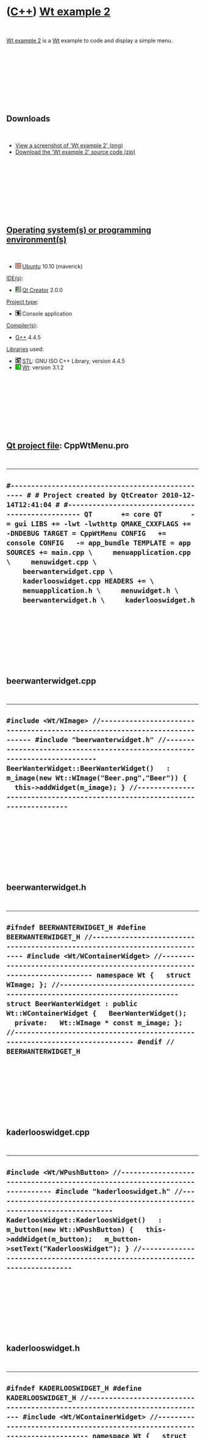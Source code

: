 



 

 

 

 

 

([C++](Cpp.htm)) [Wt example 2](CppWtExample1.htm)
==================================================

 

[Wt example 2](CppWtExample1.htm) is a [Wt](CppWt.htm) example to code
and display a simple menu.

 

 

 

 

 

Downloads
---------

 

-   [View a screenshot of 'Wt example 2' (png)](CppWtExample2.png)
-   [Download the 'Wt example 2' source code (zip)](CppWtExample2.zip)

 

 

 

 

 

[Operating system(s) or programming environment(s)](CppOs.htm)
--------------------------------------------------------------

 

-   ![Ubuntu](PicUbuntu.png) [Ubuntu](CppUbuntu.htm) 10.10 (maverick)

[IDE(s)](CppIde.htm):

-   ![Qt Creator](PicQtCreator.png) [Qt Creator](CppQtCreator.htm) 2.0.0

[Project type](CppQtProjectType.htm):

-   ![console](PicConsole.png) Console application

[Compiler(s)](CppCompiler.htm):

-   [G++](CppGpp.htm) 4.4.5

[Libraries](CppLibrary.htm) used:

-   ![STL](PicStl.png) [STL](CppStl.htm): GNU ISO C++ Library, version
    4.4.5
-   ![Wt](PicWt.png) [Wt](CppWt.htm): version 3.1.2

 

 

 

 

 

[Qt project file](CppQtProjectFile.htm): CppWtMenu.pro
------------------------------------------------------

 

  ----------------------------------------------------------------------------------------------------------------------------------------------------------------------------------------------------------------------------------------------------------------------------------------------------------------------------------------------------------------------------------------------------------------------------------------------------------------------------------------------------------------------------------------------------------------
  ` #------------------------------------------------- # # Project created by QtCreator 2010-12-14T12:41:04 # #------------------------------------------------- QT       += core QT       -= gui LIBS += -lwt -lwthttp QMAKE_CXXFLAGS += -DNDEBUG TARGET = CppWtMenu CONFIG   += console CONFIG   -= app_bundle TEMPLATE = app SOURCES += main.cpp \     menuapplication.cpp \     menuwidget.cpp \     beerwanterwidget.cpp \     kaderlooswidget.cpp HEADERS += \     menuapplication.h \     menuwidget.h \     beerwanterwidget.h \     kaderlooswidget.h `
  ----------------------------------------------------------------------------------------------------------------------------------------------------------------------------------------------------------------------------------------------------------------------------------------------------------------------------------------------------------------------------------------------------------------------------------------------------------------------------------------------------------------------------------------------------------------

 

 

 

 

 

beerwanterwidget.cpp
--------------------

 

  ----------------------------------------------------------------------------------------------------------------------------------------------------------------------------------------------------------------------------------------------------------------------------------------------------------------------------------------------------------------------------------------------------------------------
  ` #include <Wt/WImage> //--------------------------------------------------------------------------- #include "beerwanterwidget.h" //--------------------------------------------------------------------------- BeerWanterWidget::BeerWanterWidget()   : m_image(new Wt::WImage("Beer.png","Beer")) {   this->addWidget(m_image); } //--------------------------------------------------------------------------- `
  ----------------------------------------------------------------------------------------------------------------------------------------------------------------------------------------------------------------------------------------------------------------------------------------------------------------------------------------------------------------------------------------------------------------------

 

 

 

 

 

beerwanterwidget.h
------------------

 

  ------------------------------------------------------------------------------------------------------------------------------------------------------------------------------------------------------------------------------------------------------------------------------------------------------------------------------------------------------------------------------------------------------------------------------------------------------------------------------------------------------------------------------------------------------------------------------------------------------------
  ` #ifndef BEERWANTERWIDGET_H #define BEERWANTERWIDGET_H //--------------------------------------------------------------------------- #include <Wt/WContainerWidget> //--------------------------------------------------------------------------- namespace Wt {   struct WImage; }; //--------------------------------------------------------------------------- struct BeerWanterWidget : public Wt::WContainerWidget {   BeerWanterWidget();   private:   Wt::WImage * const m_image; }; //--------------------------------------------------------------------------- #endif // BEERWANTERWIDGET_H `
  ------------------------------------------------------------------------------------------------------------------------------------------------------------------------------------------------------------------------------------------------------------------------------------------------------------------------------------------------------------------------------------------------------------------------------------------------------------------------------------------------------------------------------------------------------------------------------------------------------------

 

 

 

 

 

kaderlooswidget.cpp
-------------------

 

  ----------------------------------------------------------------------------------------------------------------------------------------------------------------------------------------------------------------------------------------------------------------------------------------------------------------------------------------------------------------------------------------------------------------------------------------------------
  ` #include <Wt/WPushButton> //--------------------------------------------------------------------------- #include "kaderlooswidget.h" //--------------------------------------------------------------------------- KaderloosWidget::KaderloosWidget()   : m_button(new Wt::WPushButton) {   this->addWidget(m_button);   m_button->setText("KaderloosWidget"); } //--------------------------------------------------------------------------- `
  ----------------------------------------------------------------------------------------------------------------------------------------------------------------------------------------------------------------------------------------------------------------------------------------------------------------------------------------------------------------------------------------------------------------------------------------------------

 

 

 

 

 

kaderlooswidget.h
-----------------

 

  --------------------------------------------------------------------------------------------------------------------------------------------------------------------------------------------------------------------------------------------------------------------------------------------------------------------------------------------------------------------------------------------------------------------------------------------------------------------------------------------------------------------------------------------------------------------------------------------------------------------
  ` #ifndef KADERLOOSWIDGET_H #define KADERLOOSWIDGET_H //--------------------------------------------------------------------------- #include <Wt/WContainerWidget> //--------------------------------------------------------------------------- namespace Wt {   struct WPushButton; }; //--------------------------------------------------------------------------- struct KaderloosWidget : public Wt::WContainerWidget {   KaderloosWidget();   private:   Wt::WPushButton * const m_button; }; //---------------------------------------------------------------------------   #endif // KADERLOOSWIDGET_H `
  --------------------------------------------------------------------------------------------------------------------------------------------------------------------------------------------------------------------------------------------------------------------------------------------------------------------------------------------------------------------------------------------------------------------------------------------------------------------------------------------------------------------------------------------------------------------------------------------------------------------

 

 

 

 

 

main.cpp
--------

 

  -----------------------------------------------------------------------------------------------------------------------------------------------------------------------------------------------------------------------------------------------------------------------------------------------------------------------------------------------------------------------------------------------------------------------------------------------------------------------------------------------------------------------------------------------------------------------------------------------------------------------------------------------------------------
  ` //--------------------------------------------------------------------------- #include <Wt/WApplication> //--------------------------------------------------------------------------- #include "menuapplication.h" //--------------------------------------------------------------------------- Wt::WApplication *createApplication(   const Wt::WEnvironment& env) {   return new MenuApplication(env); } //--------------------------------------------------------------------------- int main(int argc, char **argv) {   return WRun(argc, argv, &createApplication); } //--------------------------------------------------------------------------- `
  -----------------------------------------------------------------------------------------------------------------------------------------------------------------------------------------------------------------------------------------------------------------------------------------------------------------------------------------------------------------------------------------------------------------------------------------------------------------------------------------------------------------------------------------------------------------------------------------------------------------------------------------------------------------

 

 

 

 

 

menuapplication.cpp
-------------------

 

  -------------------------------------------------------------------------------------------------------------------------------------------------------------------------------------------------------------------------------------------------------------------------------------------------------------------------------------------------------------------------------------------------------
  ` #include "menuapplication.h" #include "menuwidget.h" //--------------------------------------------------------------------------- MenuApplication::MenuApplication(const Wt::WEnvironment& env)   : Wt::WApplication(env),     m_menu(new MenuWidget) {   this->setTitle(__TIME__);   root()->addWidget(m_menu); } //--------------------------------------------------------------------------- `
  -------------------------------------------------------------------------------------------------------------------------------------------------------------------------------------------------------------------------------------------------------------------------------------------------------------------------------------------------------------------------------------------------------

 

 

 

 

 

menuapplication.h
-----------------

 

  ---------------------------------------------------------------------------------------------------------------------------------------------------------------------------------------------------------------------------------------------------------------------------------------------------------------------------------------------------------------------------------------------------------------------------------------------------------------------------------------------------------------------------------------------------------------------------------------------------------
  ` #ifndef MENUAPPLICATION_H #define MENUAPPLICATION_H //--------------------------------------------------------------------------- #include <Wt/WApplication> //--------------------------------------------------------------------------- struct MenuWidget; //--------------------------------------------------------------------------- struct MenuApplication : public Wt::WApplication {   MenuApplication(const Wt::WEnvironment& env);   private:   MenuWidget * const m_menu; }; //--------------------------------------------------------------------------- #endif // MENUAPPLICATION_H `
  ---------------------------------------------------------------------------------------------------------------------------------------------------------------------------------------------------------------------------------------------------------------------------------------------------------------------------------------------------------------------------------------------------------------------------------------------------------------------------------------------------------------------------------------------------------------------------------------------------------

 

 

 

 

 

menuwidget.cpp
--------------

 

  --------------------------------------------------------------------------------------------------------------------------------------------------------------------------------------------------------------------------------------------------------------------------------------------------------------------------------------------------------------------------------------------------------------------------------------------------------------------------------------------------------------------------------------------------------------------------------------------------------------------------------------------------------------------------------------------------------------------------------------------------------------------------------------------------------------------------------------------------------------------------------------------------------------------------------------------------------------------------------------------------------------------------------------------------------------------------------------------------------------------------------------------------------------------------------------------------------------------------------------------------------------------------------------------------------------------------------------------------------------------------------------------------------------------------------------------------------------------------------------------------------------------------------------------------------------------------------------------------------------------------------------------------------------------------------------------------------------------------------------------------------------------------------------------------------------------------------------------------------------------------------
  ` //--------------------------------------------------------------------------- #include <ctime> #include <string> //--------------------------------------------------------------------------- #include <Wt/WHBoxLayout> #include <Wt/WPushButton> #include <Wt/WStackedWidget> #include <Wt/WVBoxLayout> //--------------------------------------------------------------------------- #include "beerwanterwidget.h" #include "kaderlooswidget.h" #include "menuwidget.h" //--------------------------------------------------------------------------- MenuWidget::MenuWidget()   : m_button1(new Wt::WPushButton),     m_button2(new Wt::WPushButton),     m_layout_main(new Wt::WHBoxLayout),     m_layout_menu_bar(new Wt::WVBoxLayout),     m_stack(new Wt::WStackedWidget) {   //Fill menu bar   m_layout_menu_bar->setContentsMargins(0,0,0,0);   m_layout_menu_bar->setSpacing(0);   m_layout_menu_bar->addWidget(m_button1);   m_layout_menu_bar->addWidget(m_button2);   //Fill stack   m_stack->addWidget(new BeerWanterWidget);   m_stack->addWidget(new KaderloosWidget);   //Fill main   m_layout_main->addLayout(m_layout_menu_bar);   m_layout_main->addWidget(m_stack);     this->setLayout(m_layout_main);    m_button1->setText("BeerWanter");   m_button2->setText("Kaderloos");    this->resize(200,Wt::WLength::Auto);    m_button1->clicked().connect(this, &MenuWidget::onButton1Click);   m_button2->clicked().connect(this, &MenuWidget::onButton2Click); } //--------------------------------------------------------------------------- void MenuWidget::onButton1Click() {   m_stack->setCurrentIndex(0); } //--------------------------------------------------------------------------- void MenuWidget::onButton2Click() {   m_stack->setCurrentIndex(1); } //--------------------------------------------------------------------------- `
  --------------------------------------------------------------------------------------------------------------------------------------------------------------------------------------------------------------------------------------------------------------------------------------------------------------------------------------------------------------------------------------------------------------------------------------------------------------------------------------------------------------------------------------------------------------------------------------------------------------------------------------------------------------------------------------------------------------------------------------------------------------------------------------------------------------------------------------------------------------------------------------------------------------------------------------------------------------------------------------------------------------------------------------------------------------------------------------------------------------------------------------------------------------------------------------------------------------------------------------------------------------------------------------------------------------------------------------------------------------------------------------------------------------------------------------------------------------------------------------------------------------------------------------------------------------------------------------------------------------------------------------------------------------------------------------------------------------------------------------------------------------------------------------------------------------------------------------------------------------------------------

 

 

 

 

 

menuwidget.h
------------

 

  ---------------------------------------------------------------------------------------------------------------------------------------------------------------------------------------------------------------------------------------------------------------------------------------------------------------------------------------------------------------------------------------------------------------------------------------------------------------------------------------------------------------------------------------------------------------------------------------------------------------------------------------------------------------------------------------------------------------------------------------------------------------------------------------------------------------------------------------------------------------------------------------------------------------------------------------------------------------------------------------------------------------------------------------------------
  ` #ifndef MENUWIDGET_H #define MENUWIDGET_H //--------------------------------------------------------------------------- #include <Wt/WContainerWidget> //--------------------------------------------------------------------------- namespace Wt {   struct WHBoxLayout;   struct WPushButton;   struct WStackedWidget;   struct WVBoxLayout; }; //--------------------------------------------------------------------------- struct MenuWidget : public Wt::WContainerWidget {   MenuWidget();    private:   Wt::WPushButton * const m_button1;   Wt::WPushButton * const m_button2;   Wt::WHBoxLayout * const m_layout_main;   Wt::WVBoxLayout * const m_layout_menu_bar;   Wt::WStackedWidget * const m_stack;   void onButton1Click();   void onButton2Click(); }; //--------------------------------------------------------------------------- //From http://www.richelbilderbeek.nl/CppGetTime.htm const std::string GetTime(); //--------------------------------------------------------------------------- #endif // MENUWIDGET_H `
  ---------------------------------------------------------------------------------------------------------------------------------------------------------------------------------------------------------------------------------------------------------------------------------------------------------------------------------------------------------------------------------------------------------------------------------------------------------------------------------------------------------------------------------------------------------------------------------------------------------------------------------------------------------------------------------------------------------------------------------------------------------------------------------------------------------------------------------------------------------------------------------------------------------------------------------------------------------------------------------------------------------------------------------------------------

 

 

 

 

 

Additional preparations
-----------------------

 

Added the following arguments to the [Run
Settings](CppQtCreatorRunSettings.png):

 

  --------------------------------------------------------
  ` --docroot . --http-address 0.0.0.0 --http-port 8080`
  --------------------------------------------------------

 

 

 

 

 

[Deploying the Wt application locally](CppWtDeployLocal.htm)
------------------------------------------------------------

 

When running the program (from Qt Creator) you will see the following
application output, indicating that the program works fine:

 

  -------------------------------------------------------------------------------------------------------------------------------------------------------------------------------------------------------------------------------------------------------------------------------------------------------------------------------------------------------------------------------
  ` [2010-Nov-19 16:41:38.365920] 6360 - [notice] "Wt: initializing built-in httpd" [2010-Nov-19 16:41:38.366043] 6360 - [notice] "Reading Wt config file: /etc/wt/wt_config.xml (location = '/home/richel/qtsdk-2010.04/bin/Projects/Website/CppWtExample2-build-desktop/CppWtExample2')" [2010-Nov-19 16:41:38.366592] 6360 - [notice] "Started server: http://0.0.0.0:8080"`
  -------------------------------------------------------------------------------------------------------------------------------------------------------------------------------------------------------------------------------------------------------------------------------------------------------------------------------------------------------------------------------

 

Now, start your web browser and go to the following address:

 

  ---------------------------
  ` http://127.0.0.1:8080/`
  ---------------------------

 

You will see the 'Hello Wt' dynamic website. You just [deployed your Wt
application locally](CppWtDeployLocal.htm). This is just fine for
debugging. If the application is ready to be put on the web, [deploy the
Wt application globally](CppWtDeployGlobal.htm).

 

 

 

 

 





 



